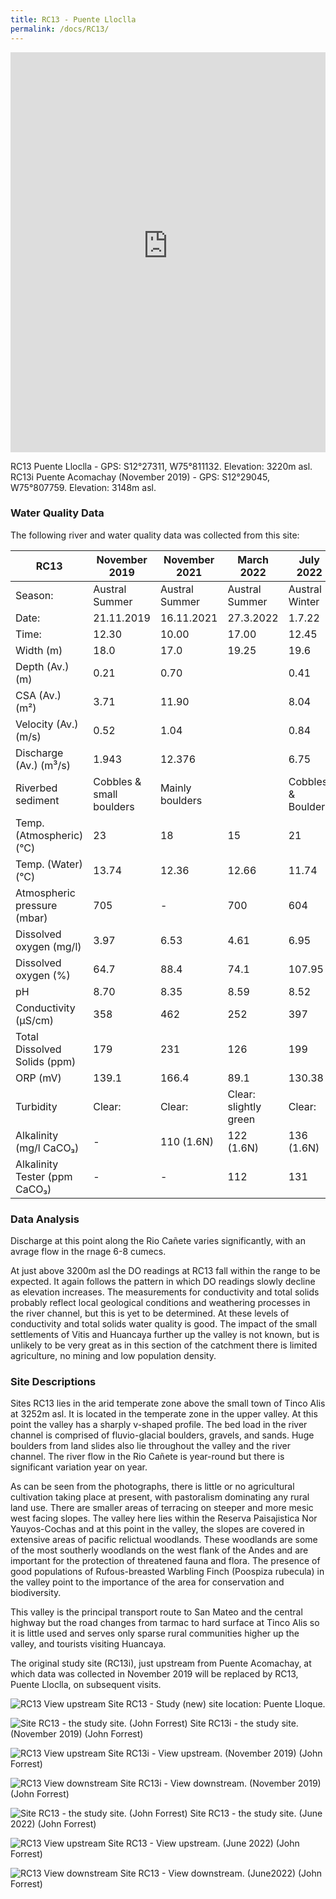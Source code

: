 ```yaml
---
title: RC13 - Puente Lloclla
permalink: /docs/RC13/
---
```


<iframe width="100%" height="640" allowfullscreen style="border-style:none;" src="https://cavep-undc-hosting.netlify.com/sites/RC13i/app-files/"></iframe>

RC13 Puente Lloclla - GPS: S12°27311, W75°811132.  Elevation: 3220m asl.
RC13i Puente Acomachay (November 2019) - GPS: S12°29045, W75°807759.  Elevation: 3148m asl.


### Water Quality Data

The following river and water quality data was collected from this site:

|     RC13                             |     November 2019               |     November 2021      |     March 2022               |     July 2022             |
|--------------------------------------|---------------------------------|------------------------|------------------------------|---------------------------|
|     Season:                          |     Austral Summer              |     Austral Summer     |     Austral Summer           |     Austral Winter        |
|     Date:                            |     21.11.2019                  |     16.11.2021         |     27.3.2022                |     1.7.22                |
|     Time:                            |     12.30                       |     10.00              |     17.00                    |     12.45                 |
|     Width (m)                        |     18.0                        |     17.0               |     19.25                    |     19.6                  |
|     Depth (Av.) (m)                  |     0.21                        |     0.70               |                              |     0.41                  |
|     CSA (Av.) (m²)                   |     3.71                        |     11.90              |                              |     8.04                  |
|     Velocity (Av.) (m/s)             |     0.52                        |     1.04               |                              |     0.84                  |
|     Discharge (Av.) (m³/s)           |     1.943                       |     12.376             |                              |     6.75                  |
|     Riverbed sediment                |     Cobbles & small boulders    |     Mainly boulders    |                              |     Cobbles & Boulders    |
|     Temp. (Atmospheric) (°C)         |     23                          |     18                 |     15                       |     21                    |
|     Temp. (Water) (°C)               |     13.74                       |     12.36              |     12.66                    |     11.74                 |
|     Atmospheric pressure (mbar)      |     705                         |     -                  |     700                      |     604                   |
|     Dissolved oxygen (mg/l)          |     3.97                        |     6.53               |     4.61                     |     6.95                  |
|     Dissolved oxygen (%)             |     64.7                        |     88.4               |     74.1                     |     107.95                |
|     pH                               |     8.70                        |     8.35               |     8.59                     |     8.52                  |
|     Conductivity (µS/cm)             |     358                         |     462                |     252                      |     397                   |
|     Total Dissolved Solids (ppm)     |     179                         |     231                |     126                      |     199                   |
|     ORP (mV)                         |     139.1                       |     166.4              |     89.1                     |     130.38                |
|     Turbidity                        |     Clear:                      |     Clear:             |     Clear: slightly green    |     Clear:                |
|     Alkalinity (mg/l CaCO₃)          |     -                           |     110 (1.6N)         |     122 (1.6N)               |     136 (1.6N)            |
|     Alkalinity Tester (ppm CaCO₃)    |     -                           |     -                  |     112                      |     131                   |


### Data Analysis
Discharge at this point along the Rio Cañete varies significantly, with an avrage flow in the rnage 6-8 cumecs.

At just above 3200m asl the DO readings at RC13 fall within the range to be expected. It again follows the pattern in which DO readings slowly decline as elevation increases. The measurements for conductivity and total solids probably reflect local geological conditions and weathering processes in the river channel, but this is yet to be determined. At these levels of conductivity and total solids water quality is good. The impact of the small settlements of Vitis and Huancaya further up the valley is not known, but is unlikely to be very great as in this section of the catchment there is limited agriculture, no mining and low population density.   


### Site Descriptions
Sites RC13 lies in the arid temperate zone above the small town of Tinco Alis at 3252m asl. It is located in the temperate zone in the upper valley. At this point the valley has a sharply v-shaped profile. The bed load in the river channel is comprised of fluvio-glacial boulders, gravels, and sands. Huge boulders from land slides also lie throughout the valley and the river channel. The river flow in the Rio Cañete is year-round but there is significant variation year on year.

As can be seen from the photographs, there is little or no agricultural cultivation taking place at present, with pastoralism dominating any rural land use. There are smaller areas of terracing on steeper and more mesic west facing slopes. The valley here lies within the Reserva Paisajistica Nor Yauyos-Cochas and at this point in the valley, the slopes are covered in extensive areas of pacific relictual woodlands. These woodlands are some of the most southerly woodlands on the west flank of the Andes and are important for the protection of threatened fauna and flora. The presence of good populations of Rufous-breasted Warbling Finch (Poospiza rubecula) in the valley point to the importance of the area for conservation and biodiversity. 

This valley is the principal transport route to San Mateo and the central highway but the road changes from tarmac to hard surface at Tinco Alis so it is little used and serves only sparse rural communities higher up the valley, and tourists visiting Huancaya. 

The original study site (RC13i), just upstream from Puente Acomachay, at which data was collected in November 2019 will be replaced by RC13, Puente Lloclla, on subsequent visits.



![RC13 View upstream](/assets/SiteDescriptions/RC13/RC13PuenteLloque.jpg)
Site RC13 - Study (new) site location: Puente Lloque. 


![Site RC13 - the study site. (John Forrest)](/assets/SiteDescriptions/RC13/RC13Studysite.JPG)
Site RC13i - the study site.  (November 2019) (John Forrest)


![RC13 View upstream](/assets/SiteDescriptions/RC13/RC13Viewupstream.JPG)
Site RC13i - View upstream.  (November 2019) (John Forrest)


![RC13 View downstream](/assets/SiteDescriptions/RC13/RC13Viewdownstream.jpg)
Site RC13i - View downstream.  (November 2019) (John Forrest)


![Site RC13 - the study site. (John Forrest)](/assets/SiteDescriptions/RC13/RC13studysite.JPG)
Site RC13 - the study site. (June 2022) (John Forrest)


![RC13 View upstream](/assets/SiteDescriptions/RC13/RC13viewupstream.JPG)
Site RC13 - View upstream. (June 2022) (John Forrest)


![RC13 View downstream](/assets/SiteDescriptions/RC13/RC13viewdownstream.jpg)
Site RC13 - View downstream. (June2022) (John Forrest)

